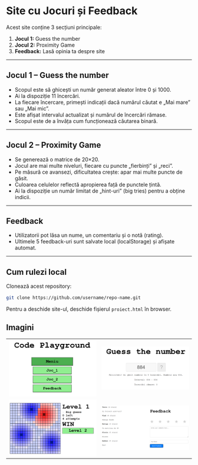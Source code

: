# Site cu Jocuri și Feedback

Acest site conține 3 secțiuni principale:
1. **Jocul 1:** Guess the number
2. **Jocul 2:** Proximity Game
3. **Feedback:** Lasă opinia ta despre site

---

## Jocul 1 – Guess the number
- Scopul este să ghicești un număr generat aleator între 0 și 1000.
- Ai la dispoziție 11 încercări.
- La fiecare încercare, primești indicații dacă numărul căutat e „Mai mare” sau „Mai mic”.
- Este afișat intervalul actualizat și numărul de încercări rămase.
- Scopul este de a învăța cum funcționează căutarea binară.

---

## Jocul 2 – Proximity Game
- Se generează o matrice de 20×20.
- Jocul are mai multe niveluri, fiecare cu puncte „fierbinți” și „reci”.
- Pe măsură ce avansezi, dificultatea crește: apar mai multe puncte de găsit.
- Culoarea celulelor reflectă apropierea față de punctele țintă.
- Ai la dispoziție un număr limitat de „hint-uri” (big tries) pentru a obține indicii.

---

## Feedback
- Utilizatorii pot lăsa un nume, un comentariu și o notă (rating).
- Ultimele 5 feedback-uri sunt salvate local (localStorage) și afișate automat.

---

## Cum rulezi local
Clonează acest repository:
   ```bash
   git clone https://github.com/username/repo-name.git
```
Pentru a deschide site-ul, deschide fișierul `proiect.html` în browser.

## Imagini

<table>
  <tr>
    <td><img src="images/site1.png" alt="site1" width="400"/></td>
    <td><img src="images/site2.png" alt="site2" width="400"/></td>
  </tr>
  <tr>
    <td><img src="images/site3.png" alt="site3" width="400"/></td>
    <td><img src="images/site4.png" alt="site4" width="400"/></td>
  </tr>
</table>
